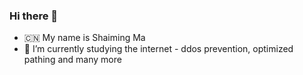 ### Hi there 👋

- 🇨🇳 My name is Shaiming Ma
- 🔭 I’m currently studying the internet - ddos prevention, optimized pathing and many more
